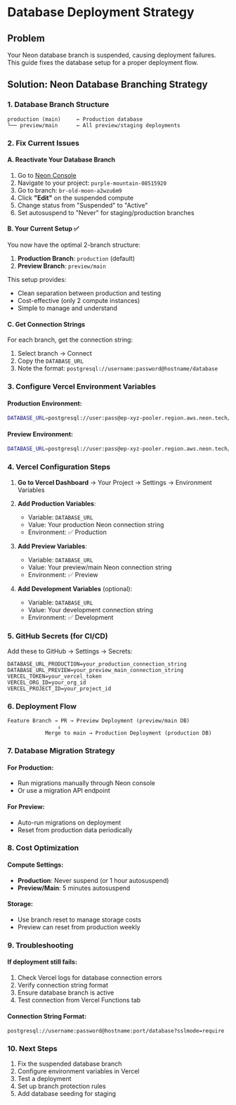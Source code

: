 # Database Deployment Strategy

## Problem
Your Neon database branch is suspended, causing deployment failures. This guide fixes the database setup for a proper deployment flow.

## Solution: Neon Database Branching Strategy

### 1. Database Branch Structure
```
production (main)     ← Production database
└── preview/main      ← All preview/staging deployments
```

### 2. Fix Current Issues

#### A. Reactivate Your Database Branch
1. Go to [Neon Console](https://console.neon.tech/)
2. Navigate to your project: `purple-mountain-08515920`
3. Go to branch: `br-old-moon-a2wzu6m9`
4. Click **"Edit"** on the suspended compute
5. Change status from "Suspended" to "Active"
6. Set autosuspend to "Never" for staging/production branches

#### B. Your Current Setup ✅
You now have the optimal 2-branch structure:
1. **Production Branch**: `production` (default)
2. **Preview Branch**: `preview/main`

This setup provides:
- Clean separation between production and testing
- Cost-effective (only 2 compute instances)
- Simple to manage and understand

#### C. Get Connection Strings
For each branch, get the connection string:
1. Select branch → Connect
2. Copy the `DATABASE_URL`
3. Note the format: `postgresql://username:password@hostname/database`

### 3. Configure Vercel Environment Variables

#### Production Environment:
```bash
DATABASE_URL=postgresql://user:pass@ep-xyz-pooler.region.aws.neon.tech/main?sslmode=require
```

#### Preview Environment:
```bash
DATABASE_URL=postgresql://user:pass@ep-xyz-pooler.region.aws.neon.tech/preview_main?sslmode=require
```

### 4. Vercel Configuration Steps

1. **Go to Vercel Dashboard** → Your Project → Settings → Environment Variables

2. **Add Production Variables**:
   - Variable: `DATABASE_URL`
   - Value: Your production Neon connection string
   - Environment: ✅ Production

3. **Add Preview Variables**:
   - Variable: `DATABASE_URL` 
   - Value: Your preview/main Neon connection string
   - Environment: ✅ Preview

4. **Add Development Variables** (optional):
   - Variable: `DATABASE_URL`
   - Value: Your development connection string
   - Environment: ✅ Development

### 5. GitHub Secrets (for CI/CD)

Add these to GitHub → Settings → Secrets:
```
DATABASE_URL_PRODUCTION=your_production_connection_string
DATABASE_URL_PREVIEW=your_preview_main_connection_string
VERCEL_TOKEN=your_vercel_token
VERCEL_ORG_ID=your_org_id
VERCEL_PROJECT_ID=your_project_id
```

### 6. Deployment Flow
```
Feature Branch → PR → Preview Deployment (preview/main DB)
                ↓
            Merge to main → Production Deployment (production DB)
```

### 7. Database Migration Strategy

#### For Production:
- Run migrations manually through Neon console
- Or use a migration API endpoint

#### For Preview:
- Auto-run migrations on deployment
- Reset from production data periodically

### 8. Cost Optimization

#### Compute Settings:
- **Production**: Never suspend (or 1 hour autosuspend)
- **Preview/Main**: 5 minutes autosuspend

#### Storage:
- Use branch reset to manage storage costs
- Preview can reset from production weekly

### 9. Troubleshooting

#### If deployment still fails:
1. Check Vercel logs for database connection errors
2. Verify connection string format
3. Ensure database branch is active
4. Test connection from Vercel Functions tab

#### Connection String Format:
```
postgresql://username:password@hostname:port/database?sslmode=require
```

### 10. Next Steps
1. Fix the suspended database branch
2. Configure environment variables in Vercel
3. Test a deployment
4. Set up branch protection rules
5. Add database seeding for staging
